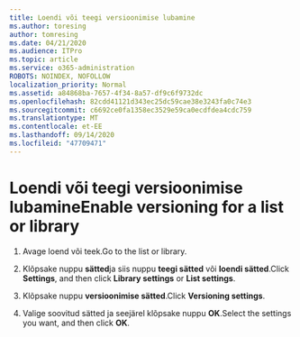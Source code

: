 ```yaml
---
title: Loendi või teegi versioonimise lubamine
ms.author: toresing
author: tomresing
ms.date: 04/21/2020
ms.audience: ITPro
ms.topic: article
ms.service: o365-administration
ROBOTS: NOINDEX, NOFOLLOW
localization_priority: Normal
ms.assetid: a84868ba-7657-4f34-8a57-df9c6f9732dc
ms.openlocfilehash: 82cdd41121d343ec25dc59cae38e3243fa0c74e3
ms.sourcegitcommit: c6692ce0fa1358ec3529e59ca0ecdfdea4cdc759
ms.translationtype: MT
ms.contentlocale: et-EE
ms.lasthandoff: 09/14/2020
ms.locfileid: "47709471"
---
```

# <a name="enable-versioning-for-a-list-or-library"></a><span data-ttu-id="bb612-102">Loendi või teegi versioonimise lubamine</span><span class="sxs-lookup"><span data-stu-id="bb612-102">Enable versioning for a list or library</span></span>

1. <span data-ttu-id="bb612-103">Avage loend või teek.</span><span class="sxs-lookup"><span data-stu-id="bb612-103">Go to the list or library.</span></span>
    
2. <span data-ttu-id="bb612-104">Klõpsake nuppu **sätted**ja siis nuppu **teegi sätted** või **loendi sätted**.</span><span class="sxs-lookup"><span data-stu-id="bb612-104">Click **Settings**, and then click **Library settings** or **List settings**.</span></span>
    
3. <span data-ttu-id="bb612-105">Klõpsake nuppu **versioonimise sätted**.</span><span class="sxs-lookup"><span data-stu-id="bb612-105">Click **Versioning settings**.</span></span>
    
4. <span data-ttu-id="bb612-106">Valige soovitud sätted ja seejärel klõpsake nuppu **OK**.</span><span class="sxs-lookup"><span data-stu-id="bb612-106">Select the settings you want, and then click **OK**.</span></span>
    

